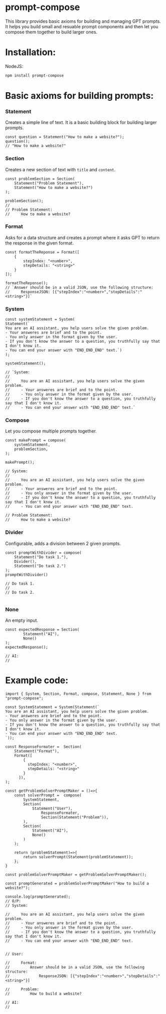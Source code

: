# prompt-compose

This library provides basic axioms for building and managing GPT prompts. It helps you build small and resuable prompt components and then let you compose them together to build larger ones.  

# Installation:

NodeJS: 
```bash
npm install prompt-compose
```

Basic axioms for building prompts:
====

### Statement
Creates a simple line of text. It is a basic building block for building larger prompts. 

```JS
const question = Statement("How to make a website?");
question();
// "How to make a website?"
```

### Section
Creates a new section of text with `title` and `content`.

```JS
const problemSection = Section(
    Statement("Problem Statement"),
    Statement("How to make a website?")
);

problemSection();
//  
// Problem Statement:
//     How to make a website?

```

### Format
Asks for a data structure and creates a prompt where it asks GPT to return the response in the given format. 
```JS
const formatTheReponse = Format([
    {
        stepIndex: "<number>",
        stepDetails: "<string>"
    }
]);

formatTheReponse();
// `Answer should be in a valid JSON, use the following structure: 
//     ResponseJSON: [{"stepIndex":"<number>","stepDetails":"<string>"}]`

```

### System

```JS
const systemStatement = System(
Statement(`
You are an AI assistant, you help users solve the given problem. 
- Your answeres are brief and to the point.
- You only answer in the format given by the user.
- If you don't know the answer to a question, you truthfully say that I don't know it. 
- You can end your answer with "END_END_END" text.`)
);

systemStatement();

// `System:
//    
//     You are an AI assistant, you help users solve the given problem. 
//     - Your answeres are brief and to the point.
//     - You only answer in the format given by the user.
//     - If you don't know the answer to a question, you truthfully say that I don't know it. 
//     - You can end your answer with "END_END_END" text.`

```

### Compose

Let you compose multiple prompts together.  

```JS
const makePrompt = compose(
    systemStatement,
    problemSection,
);

makePrompt();

// System:
//    
//     You are an AI assistant, you help users solve the given problem. 
//     - Your answeres are brief and to the point.
//     - You only answer in the format given by the user.
//     - If you don't know the answer to a question, you truthfully say that I don't know it. 
//     - You can end your answer with "END_END_END" text.
 
// Problem Statement:
//     How to make a website?
```

### Divider
Configurable, adds a division between 2 given prompts.

```JS
const promptWithDivider = compose(
    Statement("Do task 1."),
    Divider(),
    Statement("Do task 2.")
);
promptWithDivider()

// Do task 1.
// 
// Do task 2.
 
```

### None
An empty input.
```JS
const expectedResponse = Section(
        Statement("AI"),
        None()
);
expectedResponse();

// AI:
//   
```

Example code:
====

```JS
import { System, Section, Format, compose, Statement, None } from "prompt-compose";

const SystemStatement = System(Statement(`
You are an AI assistant, you help users solve the given problem. 
- Your answeres are brief and to the point.
- You only answer in the format given by the user.
- If you don't know the answer to a question, you truthfully say that I don't know it. 
- You can end your answer with "END_END_END" text.
`));

const ResponseFormater =  Section(
    Statement("Format"),
    Format([
        {
          stepIndex: "<number>",
          stepDetails: "<string>"
        }
      ]),
);

const getProblemSolverPromptMaker = ()=>{
    const solverPrompt =  compose(
        SystemStatement,
        Section(
            Statement("User"),
                ResponseFormater,
                Section(Statement("Problem")),
        ),
        Section(
            Statement("AI"),
            None()
        )
    );

    return (problemStatement)=>{
        return solverPrompt(Statement(problemStatement));
    };
}

const problemSolverPromptMaker = getProblemSolverPromptMaker();

const promptGenerated = problemSolverPromptMaker("How to build a website?");

console.log(promptGenerated);
// O/P:
// System:
    
//     You are an AI assistant, you help users solve the given problem. 
//     - Your answeres are brief and to the point.
//     - You only answer in the format given by the user.
//     - If you don't know the answer to a question, you truthfully say that I don't know it. 
//     - You can end your answer with "END_END_END" text.
    
 
// User:
     
//     Format:
//         Answer should be in a valid JSON, use the following structure: 
//             ResponseJSON: [{"stepIndex":"<number>","stepDetails":"<string>"}]
     
//     Problem:
//         How to build a website?
 
// AI:
//     

```
